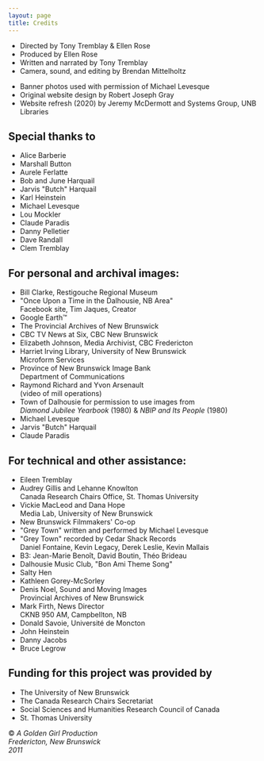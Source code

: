 ```yaml
---
layout: page
title: Credits
---
```


<ul>
    <li>Directed by Tony Tremblay &amp; Ellen Rose</li>
    <li>Produced by Ellen Rose</li>
    <li>Written and narrated by Tony Tremblay</li>
    <li>Camera, sound, and editing by Brendan Mittelholtz</li>
</ul>

<ul class="mt-5">
    <li>Banner photos used with permission of Michael Levesque</li>
    <li>Original website design by Robert Joseph Gray</li>
    <li>Website refresh (2020) by Jeremy McDermott and Systems Group, UNB Libraries</li>
</ul>

<h2 class="mt-5">
    Special thanks to
</h2>
<ul>
    <li>Alice Barberie</li>
    <li>Marshall Button</li>
    <li>Aurele Ferlatte</li>
    <li>Bob and June Harquail</li>
    <li>Jarvis "Butch" Harquail</li>
    <li>Karl Heinstein</li>
    <li>Michael Levesque</li>
    <li>Lou Mockler</li>
    <li>Claude Paradis</li>
    <li>Danny Pelletier</li>
    <li>Dave Randall</li>
    <li>Clem Tremblay</li>
</ul>

<h2 class="mt-5">
    For personal and archival images:
</h2>
<ul>
    <li>Bill Clarke, Restigouche Regional Museum</li>
    <li>
        "Once Upon a Time in the Dalhousie, NB Area"<br>
        <span class="ml-4">Facebook site, Tim Jaques, Creator</span>
    </li>
    <li>Google Earth&#8482;</li>
    <li>The Provincial Archives of New Brunswick</li>
    <li>CBC TV News at Six, CBC New Brunswick</li>
    <li>Elizabeth Johnson, Media Archivist, CBC Fredericton</li>
    <li>
        Harriet Irving Library, University of New Brunswick<br>
        <span class="ml-4">Microform Services</span>
    </li>
    <li>
        Province of New Brunswick Image Bank<br>
        <span class="ml-4">Department of Communications</span>
    </li>
    <li>
        Raymond Richard and Yvon Arsenault<br>
        <span class="ml-4">(video of mill operations)</span>
    </li>
    <li>
        Town of Dalhousie for permission to use images from<br>
        <em class="ml-4">Diamond Jubilee Yearbook</em> (1980) &amp; <em>NBIP and Its People</em> (1980)
    </li>
    <li>Michael Levesque</li>
    <li>Jarvis "Butch" Harquail</li>
    <li>Claude Paradis</li>
</ul>

<h2 class="mt-5">
    For technical and other assistance:
</h2>
<ul>
    <li>Eileen Tremblay</li>
    <li>
        Audrey Gillis and Lehanne Knowlton<br>
        <span class="ml-4">Canada Research Chairs Office, St. Thomas University</span>
    </li>
    <li>
        Vickie MacLeod and Dana Hope<br>
        <span class="ml-4">Media Lab, University of New Brunswick</span>
    </li>
    <li>New Brunswick Filmmakers' Co-op</li>
    <li>"Grey Town" written and performed by Michael Levesque</li>
    <li>
        "Grey Town" recorded by Cedar Shack Records<br>
        <span class="ml-4">Daniel Fontaine, Kevin Legacy, Derek Leslie, Kevin Mallais</span>
    </li>
    <li>
        B3: Jean-Marie Beno&icirc;t, David Boutin, Th&eacute;o Brideau
    </li>
    <li>Dalhousie Music Club, "Bon Ami Theme Song"</li>
    <li>Salty Hen</li>
    <li>Kathleen Gorey-McSorley</li>
    <li>
        Denis Noel, Sound and Moving Images<br>
        <span class="ml-4">Provincial Archives of New Brunswick</span>
    </li>
    <li>
        Mark Firth, News Director<br>
        <span class="ml-4">CKNB 950 AM, Campbellton, NB</span>
    </li>
    <li>Donald Savoie, Universit&eacute; de Moncton</li>
    <li>John Heinstein</li>
    <li>Danny Jacobs</li>
    <li>Bruce Legrow</li>
</ul>

<h2 class="mt-5">
    Funding for this project was provided by
</h2>
<ul>
    <li>The University of New Brunswick</li>
    <li>The Canada Research Chairs Secretariat</li>
    <li>Social Sciences and Humanities Research Council of Canada</li>
    <li>St. Thomas University</li>
</ul>

<p class="mt-5"> 
    &copy; <em>A Golden Girl Production</em><br>
    <em>Fredericton, New Brunswick</em><br>
    <em>2011</em>
</p>
